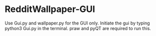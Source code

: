 # RedditWallpaper-GUI
Use Gui.py and wallpaper.py for the GUI only.
Initiate the gui by typing python3 Gui.py in the terminal.
praw and pyQT are required to run this.
